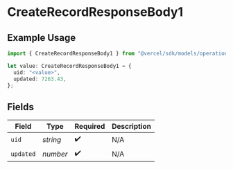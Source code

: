 # CreateRecordResponseBody1

## Example Usage

```typescript
import { CreateRecordResponseBody1 } from "@vercel/sdk/models/operations";

let value: CreateRecordResponseBody1 = {
  uid: "<value>",
  updated: 7263.43,
};
```

## Fields

| Field              | Type               | Required           | Description        |
| ------------------ | ------------------ | ------------------ | ------------------ |
| `uid`              | *string*           | :heavy_check_mark: | N/A                |
| `updated`          | *number*           | :heavy_check_mark: | N/A                |
